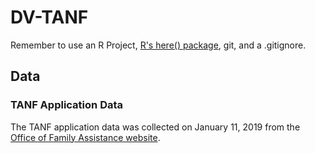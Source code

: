 # DV-TANF

Remember to use an R Project, [R's here() package](https://github.com/jennybc/here_here), git, and a .gitignore.

## Data

### TANF Application Data

The TANF application data was collected on January 11, 2019 from the [Office of Family Assistance website](https://www.acf.hhs.gov/ofa/resource/applications).

